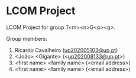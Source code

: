 # LCOM Project

LCOM Project for group T&lt;m&gt;&lt;n&gt;G&lt;p&gt;&lt;q&gt;.

Group members:

1. Ricardo Cavalheiro (up202005103@up.pt)
2. &lt;João&gt; &lt;Gigante&gt; (&lt;up202008133@up.pt&gt;)
3. &lt;first name&gt; &lt;family name&gt; (&lt;email address&gt;)
4. &lt;first name&gt; &lt;family name&gt; (&lt;email address&gt;)
